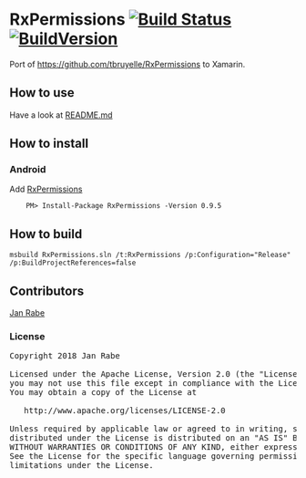 # RxPermissions [![Build Status](https://www.bitrise.io/app/9ce2f028d01c6c1f/status.svg?token=X-RCNlnJoO5-LhFd7vcq1Q&branch=master)](https://www.bitrise.io/app/9ce2f028d01c6c1f) [![BuildVersion](https://buildstats.info/nuget/RxPermissions)](https://www.nuget.org/packages/RxPermissions/)

Port of https://github.com/tbruyelle/RxPermissions to Xamarin.

## How to use

Have a look at [README.md](https://github.com/tbruyelle/RxPermissions/blob/master/README.md)

## How to install

### Android

Add [RxPermissions](https://www.nuget.org/packages/RxPermissions)

        PM> Install-Package RxPermissions -Version 0.9.5

## How to build

    msbuild RxPermissions.sln /t:RxPermissions /p:Configuration="Release" /p:BuildProjectReferences=false

## Contributors

[Jan Rabe](jan.rabe@kibotu.net)

### License
<pre>
Copyright 2018 Jan Rabe

Licensed under the Apache License, Version 2.0 (the "License");
you may not use this file except in compliance with the License.
You may obtain a copy of the License at

   http://www.apache.org/licenses/LICENSE-2.0

Unless required by applicable law or agreed to in writing, software
distributed under the License is distributed on an "AS IS" BASIS,
WITHOUT WARRANTIES OR CONDITIONS OF ANY KIND, either express or implied.
See the License for the specific language governing permissions and
limitations under the License.
</pre>
